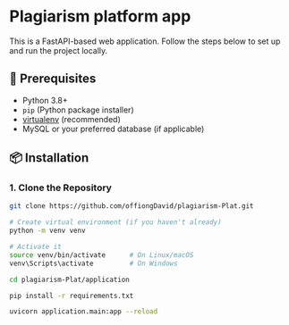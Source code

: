 # Plagiarism platform app

This is a FastAPI-based web application. Follow the steps below to set up and run the project locally.

## 🚀 Prerequisites

- Python 3.8+
- `pip` (Python package installer)
- [virtualenv](https://virtualenv.pypa.io/en/latest/) (recommended)
- MySQL or your preferred database (if applicable)

## 📦 Installation

### 1. Clone the Repository

```bash
git clone https://github.com/offiongDavid/plagiarism-Plat.git

# Create virtual environment (if you haven't already)
python -m venv venv

# Activate it
source venv/bin/activate      # On Linux/macOS
venv\Scripts\activate         # On Windows

cd plagiarism-Plat/application

pip install -r requirements.txt

uvicorn application.main:app --reload





